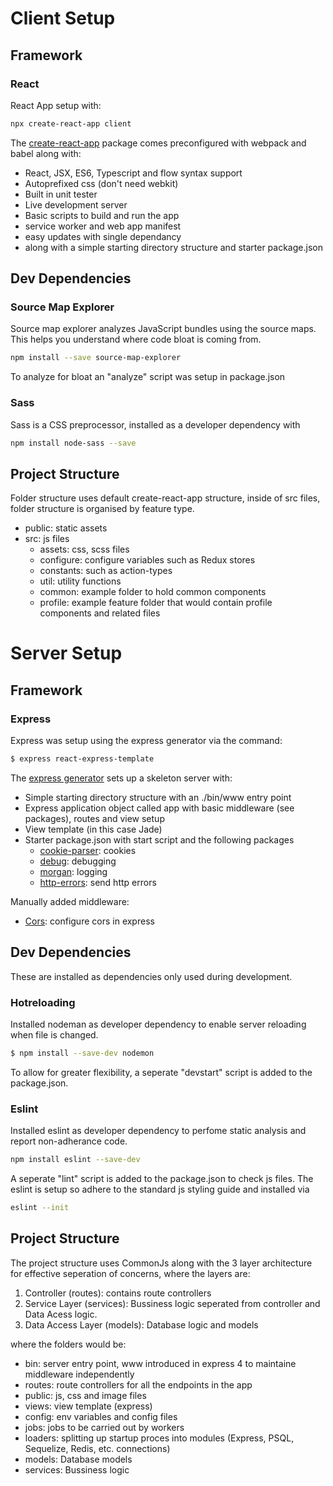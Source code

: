 # Client Setup

## Framework

### React

React App setup with:
```sh
npx create-react-app client
```
The [create-react-app](https://github.com/facebook/create-react-app) package comes preconfigured with webpack and babel along with:
- React, JSX, ES6, Typescript and flow syntax support
- Autoprefixed css (don't need webkit)
- Built in unit tester
- Live development server 
- Basic scripts to build and run the app
- service worker and web app manifest
- easy updates with single dependancy
- along with a simple starting directory structure and starter package.json

## Dev Dependencies

### Source Map Explorer

Source map explorer analyzes JavaScript bundles using the source maps. This helps you understand where code bloat is coming from.
```sh
npm install --save source-map-explorer
```

To analyze for bloat an "analyze" script was setup in package.json

### Sass

Sass is a CSS preprocessor, installed as a developer dependency with
```sh
npm install node-sass --save
```

## Project Structure

Folder structure uses default create-react-app structure, inside of src files, folder structure is organised by feature type.

- public: static assets
- src: js files
    - assets: css, scss files
    - configure: configure variables such as Redux stores
    - constants: such as action-types
    - util: utility functions
    - common: example folder to hold common components
    - profile: example feature folder that would contain profile components and related files


# Server Setup

## Framework

### Express

Express was setup using the express generator via the command:
```sh
$ express react-express-template
```

The [express generator](https://developer.mozilla.org/en-US/docs/Learn/Server-side/Express_Nodejs/skeleton_website) sets up a skeleton server with:
 - Simple starting directory structure with an ./bin/www entry point
 - Express application object called app with basic middleware (see packages), routes and view setup
 - View template (in this case Jade)
 - Starter package.json with start script and the following packages
    - [cookie-parser](https://www.npmjs.com/package/cookie-parser): cookies
    - [debug](https://www.npmjs.com/package/debug): debugging
    - [morgan](https://www.npmjs.com/package/morgan): logging
    - [http-errors](https://www.npmjs.com/package/http-errors): send http errors

Manually added middleware:
- [Cors](https://www.npmjs.com/package/cors): configure cors in express


## Dev Dependencies

These are installed as dependencies only used during development.

### Hotreloading

Installed nodeman as developer dependency to enable server reloading when file is changed.
```sh
$ npm install --save-dev nodemon
```
To allow for greater flexibility, a seperate "devstart" script is added to the package.json.

### Eslint

Installed eslint as developer dependency to perfome static analysis and report non-adherance code.
```sh
npm install eslint --save-dev
```
A seperate "lint" script is added to the package.json to check js files. The eslint is setup so adhere to the standard js styling guide and installed via
```sh
eslint --init
```

## Project Structure

The project structure uses CommonJs along with the 3 layer architecture for effective seperation of concerns, where the layers are:
1. Controller (routes): contains route controllers
2. Service Layer (services): Bussiness logic seperated from controller and Data Acess logic.
3. Data Access Layer (models):  Database logic and models

where the folders would be:

- bin: server entry point, www introduced in express 4 to maintaine middleware independently
- routes: route controllers for all the endpoints in the app
- public: js, css and image files
- views: view template (express)
- config: env variables and config files
- jobs: jobs to be carried out by workers
- loaders: splitting up startup proces into modules (Express, PSQL, Sequelize, Redis, etc. connections)
- models: Database models
- services: Bussiness logic

